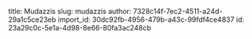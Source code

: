 title: Mudazzis
slug: mudazzis
author: 7328c14f-7ec2-4511-a24d-29a1c5ce23eb
import_id: 30dc92fb-4956-479b-a43c-99fdf4ce4837
id: 23a29c0c-5e1a-4d98-8e66-80fa3ac248cb
